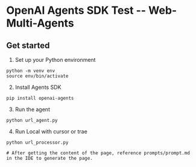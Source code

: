 # OpenAI Agents SDK Test -- Web-Multi-Agents
## Get started

1. Set up your Python environment

```
python -m venv env
source env/bin/activate
```

2. Install Agents SDK

```
pip install openai-agents
```

3. Run the agent

```
python url_agent.py
```

4. Run Local with cursor or trae

```
python url_processor.py

# After getting the content of the page, reference prompts/prompt.md in the IDE to generate the page.
```

